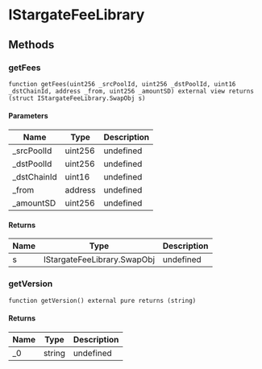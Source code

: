 # IStargateFeeLibrary









## Methods

### getFees

```solidity
function getFees(uint256 _srcPoolId, uint256 _dstPoolId, uint16 _dstChainId, address _from, uint256 _amountSD) external view returns (struct IStargateFeeLibrary.SwapObj s)
```





#### Parameters

| Name | Type | Description |
|---|---|---|
| _srcPoolId | uint256 | undefined |
| _dstPoolId | uint256 | undefined |
| _dstChainId | uint16 | undefined |
| _from | address | undefined |
| _amountSD | uint256 | undefined |

#### Returns

| Name | Type | Description |
|---|---|---|
| s | IStargateFeeLibrary.SwapObj | undefined |

### getVersion

```solidity
function getVersion() external pure returns (string)
```






#### Returns

| Name | Type | Description |
|---|---|---|
| _0 | string | undefined |





